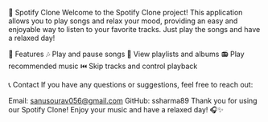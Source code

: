 🎵 Spotify Clone
Welcome to the Spotify Clone project! This application allows you to play songs and relax your mood, providing an easy and enjoyable way to listen to your favorite tracks. Just play the songs and have a relaxed day!

🚀 Features
🎶 Play and pause songs
📜 View playlists and albums
📻 Play recommended music
⏮️ Skip tracks and control playback


📞 Contact
If you have any questions or suggestions, feel free to reach out:

Email: sanusourav056@gmail.com
GitHub: ssharma89
Thank you for using our Spotify Clone! Enjoy your music and have a relaxed day! 🎧✨
